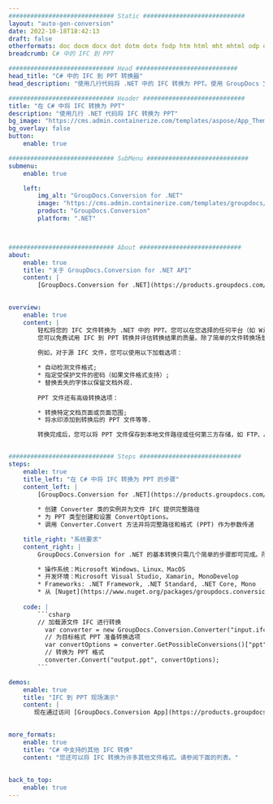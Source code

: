 ```yaml
---
############################# Static ############################
layout: "auto-gen-conversion"
date: 2022-10-18T18:42:13
draft: false
otherformats: doc docm docx dot dotm dotx fodp htm html mht mhtml odp odt otp pot potm potx pps ppsm ppsx ppt pptm pptx rtf
breadcrumb: C# 中的 IFC 到 PPT

############################# Head ############################
head_title: "C# 中的 IFC 到 PPT 转换器"
head_description: "使用几行代码将 .NET 中的 IFC 转换为 PPT。使用 GroupDocs 文档转换 API 转换 160 多种文件格式。"

############################# Header ############################
title: "在 C# 中将 IFC 转换为 PPT"
description: "使用几行 .NET 代码将 IFC 转换为 PPT"
bg_image: "https://cms.admin.containerize.com/templates/aspose/App_Themes/V3/images/bg/header1.png"
bg_overlay: false
button:
    enable: true

############################# SubMenu ############################
submenu:
    enable: true

    left:
        img_alt: "GroupDocs.Conversion for .NET"
        image: "https://cms.admin.containerize.com/templates/groupdocs/images/product-logos/90x90-noborder/groupdocs-conversion-net.png"
        product: "GroupDocs.Conversion"
        platform: ".NET"



############################# About ############################
about:
    enable: true
    title: "关于 GroupDocs.Conversion for .NET API"
    content: |
        [GroupDocs.Conversion for .NET](https://products.groupdocs.com/conversion/net/)可用于转换Microsoft Word、Excel、PowerPoint、PDF、Visio等格式。 GroupDocs.Conversion 是一个独立的 API，适用于需要高性能的后端和内部系统。它不依赖于任何软件，例如 Microsoft 或 Open Office。
    

overview:
    enable: true
    content: |
        轻松将您的 IFC 文件转换为 .NET 中的 PPT。您可以在您选择的任何平台（如 Windows、Linux、macOS）中仅使用几行 C# 代码行。
        您可以免费试用 IFC 到 PPT 转换并评估转换结果的质量。除了简单的文件转换场景，您还可以尝试更高级的选项来加载源 IFC 文件和保存输出 PPT 结果。 
        
        例如，对于源 IFC 文件，您可以使用以下加载选项：

        * 自动检测文件格式;
        * 指定受保护文件的密码（如果文件格式支持）;
        * 替换丢失的字体以保留文档外观.
        
        PPT 文件还有高级转换选项：

        * 转换特定文档页面或页面范围;
        * 将水印添加到转换后的 PPT 文件等等.

        转换完成后，您可以将 PPT 文件保存到本地文件路径或任何第三方存储，如 FTP、Amazon S3、Google Drive、Dropbox 等。请注意 - 将 IFC 转换为 PPT 无需安装任何额外的软件 - 如 MS Office、Open Office、Adobe Acrobat Reader 等。


############################# Steps ############################
steps:
    enable: true
    title_left: "在 C# 中将 IFC 转换为 PPT 的步骤"
    content_left: |
        [GroupDocs.Conversion for .NET](https://products.groupdocs.com/conversion/net/) 使开发人员只需几行代码即可轻松地将 IFC 文件转换为 PPT。
        
        * 创建 Converter 类的实例并为文件 IFC 提供完整路径
        * 为 PPT 类型创建和设置 ConvertOptions。
        * 调用 Converter.Convert 方法并将完整路径和格式 (PPT) 作为参数传递

    title_right: "系统要求"
    content_right: |
        GroupDocs.Conversion for .NET 的基本转换只需几个简单的步骤即可完成。所有主要平台和操作系统都支持我们的 API。在执行以下代码之前，请确保您的系统上安装了以下先决条件。

        * 操作系统：Microsoft Windows、Linux、MacOS
        * 开发环境：Microsoft Visual Studio, Xamarin, MonoDevelop
        * Frameworks: .NET Framework, .NET Standard, .NET Core, Mono
        * 从 [Nuget](https://www.nuget.org/packages/groupdocs.conversion) 获取最新的 GroupDocs.Conversion for .NET
         
    code: |
        ```csharp    
        // 加载源文件 IFC 进行转换
          var converter = new GroupDocs.Conversion.Converter("input.ifc");
          // 为目标格式 PPT 准备转换选项
          var convertOptions = converter.GetPossibleConversions()["ppt"].ConvertOptions;
          // 转换为 PPT 格式
          converter.Convert("output.ppt", convertOptions);
        ```

demos:
    enable: true
    title: "IFC 到 PPT 现场演示"
    content: |
       现在通过访问 [GroupDocs.Conversion App](https://products.groupdocs.app/conversion/family) 网站将 IFC 转换为 PPT。在线演示具有以下优点
          

more_formats:
    enable: true
    title: "C# 中支持的其他 IFC 转换"
    content: "您还可以将 IFC 转换为许多其他文件格式。请参阅下面的列表。"
       
       
back_to_top:
    enable: true
---
```

